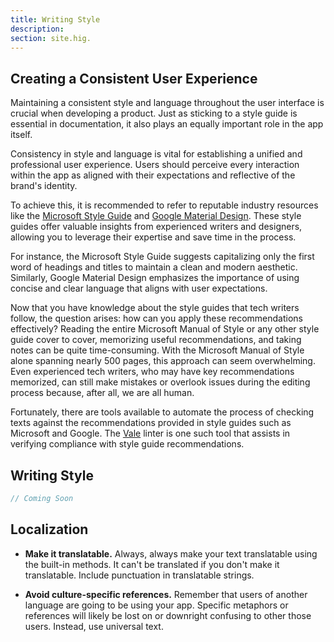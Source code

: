 ```yaml
---
title: Writing Style
description:
section: site.hig.
---
```


## Creating a Consistent User Experience

Maintaining a consistent style and language throughout the user interface is crucial when developing a product. 
Just as sticking to a style guide is essential in documentation, it also plays an equally important role in the app itself.

Consistency in style and language is vital for establishing a unified and professional user experience. 
Users should perceive every interaction within the app as aligned with their expectations and reflective of the brand's identity.

To achieve this, it is recommended to refer to reputable industry resources like the [Microsoft Style Guide](https://docs.microsoft.com/en-us/style-guide/) and [Google Material Design](https://material.io/design/language/). These style guides offer valuable insights from experienced writers and designers, allowing you to leverage their expertise and save time in the process.

For instance, the Microsoft Style Guide suggests capitalizing only the first word of headings and titles to maintain a clean and modern aesthetic.
Similarly, Google Material Design emphasizes the importance of using concise and clear language that aligns with user expectations.

Now that you have knowledge about the style guides that tech writers follow, the question arises: how can you apply these recommendations effectively?
Reading the entire Microsoft Manual of Style or any other style guide cover to cover, memorizing useful recommendations,
and taking notes can be quite time-consuming. With the Microsoft Manual of Style alone spanning nearly 500 pages, this approach can seem overwhelming. 
Even experienced tech writers, who may have key recommendations memorized, can still make mistakes or overlook issues during the editing process because, after all, we are all human.

Fortunately, there are tools available to automate the process of checking texts against the recommendations provided in style guides such as Microsoft and Google.
The [Vale](https://vale.sh/) linter is one such tool that assists in verifying compliance with style guide recommendations.

## Writing Style

```php
// Coming Soon
```

## Localization

- **Make it translatable.** Always, always make your text translatable using the built-in methods. It can't be translated if you don't make it translatable. Include punctuation in translatable strings.

- **Avoid culture-specific references.** Remember that users of another language are going to be using your app. Specific metaphors or references will likely be lost on or downright confusing to other those users. Instead, use universal text.
